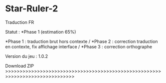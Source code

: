 # Star-Ruler-2
Traduction FR

Statut : *Phase 1 (estimation 65%)

*Phase 1 : traduction brut hors contexte /
*Phase 2 : correction traduction en contexte, fix affichage interface /
*Phase 3 : correction orthographe

Version du jeu : 1.0.2

Download ZIP >>>>>>>>>>>>>>>>>>>>>>>>>>>>>>>>>>>>>>>>>>>>>>>>>>>>>>>>>>>>>>>>>>>>>>>>>>>>>>
